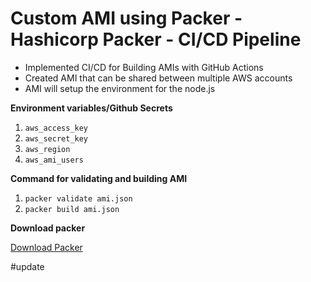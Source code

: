 # Custom AMI using Packer - Hashicorp Packer - CI/CD Pipeline

* Implemented CI/CD for Building AMIs with GitHub Actions
* Created AMI that can be shared between multiple AWS accounts
* AMI will setup the environment for the node.js

**Environment variables/Github Secrets**

1. `aws_access_key`
2. `aws_secret_key`
3. `aws_region`
4. `aws_ami_users`

**Command for validating and building AMI**

1. `packer validate ami.json  `  
2. `packer build ami.json`

**Download packer**

[Download Packer](https://www.packer.io/downloads)

#update

